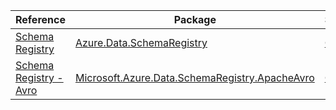 | Reference | Package | Source |
|---|---|---|
|[Schema Registry](data.schemaregistry-readme.md)|[Azure.Data.SchemaRegistry](https://www.nuget.org/packages/Azure.Data.SchemaRegistry)|[Github](https://github.com/Azure/azure-sdk-for-net/blob/main/sdk/schemaregistry/Azure.Data.SchemaRegistry)|
|[Schema Registry - Avro](microsoft.data.schemaregistry.apacheavro-readme.md)|[Microsoft.Azure.Data.SchemaRegistry.ApacheAvro](https://www.nuget.org/packages/Microsoft.Azure.Data.SchemaRegistry.ApacheAvro)|[Github](https://github.com/Azure/azure-sdk-for-net/blob/main/sdk/schemaregistry/Microsoft.Azure.Data.SchemaRegistry.ApacheAvro)|

